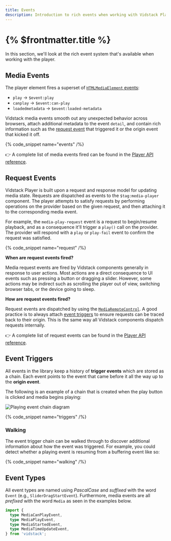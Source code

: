 ```yaml
---
title: Events
description: Introduction to rich events when working with Vidstack Player.
---
```


# {% $frontmatter.title %}

In this section, we'll look at the rich event system that's available when working with the player.

## Media Events

The player element fires a superset of [`HTMLMediaElement` events](https://developer.mozilla.org/en-US/docs/Web/API/HTMLMediaElement#events):

- `play` -> `$event:play`
- `canplay` -> `$event:can-play`
- `loadedmetadata` -> `$event:loaded-metadata`

Vidstack media events smooth out any unexpected behavior across browsers, attach additional
metadata to the event `detail`, and contain rich information such as the [request event](#request-events)
that triggered it or the origin event that kicked it off.

{% code_snippet name="events" /%}

👉 A complete list of media events fired can be found in the [Player API reference](/docs/player/components/media/player/api#events).

## Request Events

Vidstack Player is built upon a request and response model for updating media state. Requests
are dispatched as events to the `$tag:media-player` component. The player attempts to satisfy
requests by performing operations on the provider based on the given request, and then attaching it
to the corresponding media event.

For example, the `media-play-request` event is a request to begin/resume playback, and as a
consequence it'll trigger a `play()` call on the provider. The provider will respond with a
`play` or `play-fail` event to confirm the request was satisfied.

{% code_snippet name="request" /%}

**When are request events fired?**

Media request events are fired by Vidstack components generally in response to user actions.
Most actions are a direct consequence to UI events such as pressing a button or dragging a
slider. However, some actions may be indirect such as scrolling the player out of view, switching
browser tabs, or the device going to sleep.

**How are request events fired?**

Request events are dispatched by using the
[`MediaRemoteControl`](/docs/player/core-concepts/state#updating). A good practice is
to always attach [event triggers](#event-triggers) to ensure requests can be traced back to
their origin. This is the same way all Vidstack components dispatch requests internally.

👉 A complete list of request events can be found in the [Player API reference](/docs/player/components/media/player/api#events).

## Event Triggers

All events in the library keep a history of **trigger events** which are stored as a
chain. Each event points to the event that came before it all the way up to the **origin event**.

The following is an example of a chain that is created when the play button is clicked and
media begins playing:

![Playing event chain diagram]($lib/img/event-chain.png)

{% code_snippet name="triggers" /%}

### Walking

The event trigger chain can be walked through to discover additional information about how the event
was triggered. For example, you could detect whether a playing event is resuming from a buffering
event like so:

{% code_snippet name="walking" /%}

## Event Types

All event types are named using _PascalCase_ and _suffixed_ with the word `Event`
(e.g., `SliderDragStartEvent`). Furthermore, media events are all _prefixed_ with the word `Media` as
seen in the examples below.

```ts {% copy=true %}
import {
  type MediaCanPlayEvent,
  type MediaPlayEvent,
  type MediaStartedEvent,
  type MediaTimeUpdateEvent,
} from 'vidstack';
```
